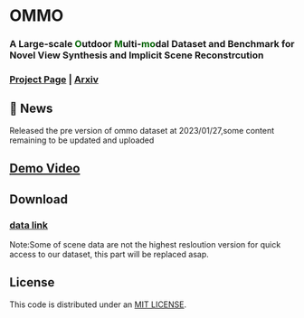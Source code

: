 # OMMO

### A Large-scale <font color="#006600">O</font>utdoor <font color="#006600">M</font>ulti-<font color="#006600">m</font><font color="#006600">o</font>dal Dataset and Benchmark for Novel View Synthesis and Implicit Scene Reconstrcution
### [Project Page](https://ommo.luchongshan.com/) | [Arxiv](https://arxiv.org/abs/2301.06782)


## 🚩 News
Released the pre version of ommo dataset at 2023/01/27,some content remaining to be updated and uploaded

##  [Demo Video](https://www.loom.com/share/7b9ed35bfb3649eda051398d3a51cda7)

##  Download
### [data link](https://drive.google.com/drive/folders/1Nu_xD4CUc_1f2YKEbdZP-nfbzyI3na7m?usp=sharing)
Note:Some of scene data are not the highest resloution version for quick access to our dataset, this part will be replaced asap.

<!-- ### [checkpoints]


## BibTex

## Acknowledgments
 -->
## License
This code is distributed under an [MIT LICENSE](LICENSE).



